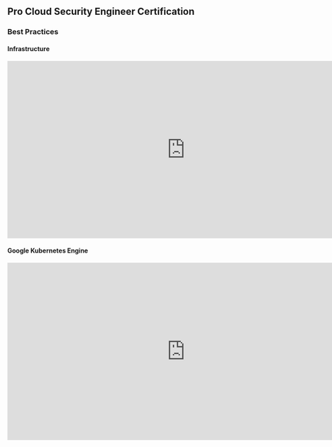 ## Pro Cloud Security Engineer Certification

### Best Practices

#### Infrastructure

<iframe width="800" height="400"
src="https://www.youtube.com/embed/ZQHoC0cR6Qw"
frameborder="0"
allow="accelerometer; autoplay; encrypted-media; gyroscope; picture-in-picture"
allowfullscreen></iframe>

#### Google Kubernetes Engine

<iframe width="800" height="400"
src="https://www.youtube.com/embed/bFvFT-skKSs"
frameborder="0"
allow="accelerometer; autoplay; encrypted-media; gyroscope; picture-in-picture"
allowfullscreen></iframe>
